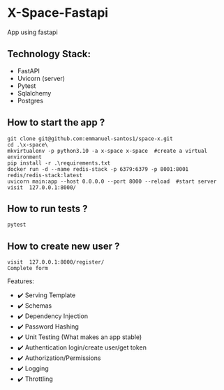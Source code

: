 # X-Space-Fastapi
App using fastapi

## Technology Stack:
* FastAPI
* Uvicorn (server)
* Pytest
* Sqlalchemy
* Postgres


## How to start the app ?
```
git clone git@github.com:emmanuel-santos1/space-x.git
cd .\x-space\
mkvirtualenv -p python3.10 -a x-space x-space  #create a virtual environment
pip install -r .\requirements.txt
docker run -d --name redis-stack -p 6379:6379 -p 8001:8001 redis/redis-stack:latest
uvicorn main:app --host 0.0.0.0 --port 8000 --reload  #start server
visit  127.0.0.1:8000/
```

## How to run tests ?
```
pytest
```

## How to create new user ?
```
visit  127.0.0.1:8000/register/
Complete form
```

Features:
 - ✔️ Serving Template
 - ✔️ Schemas
 - ✔️ Dependency Injection
 - ✔️ Password Hashing
 - ✔️ Unit Testing (What makes an app stable)
 - ✔️ Authentication login/create user/get token
 - ✔️ Authorization/Permissions 
 - ✔️ Logging
 - ✔️ Throttling
